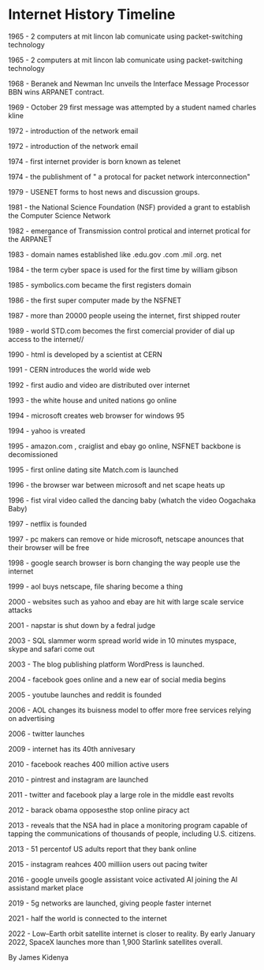 <!DOCTYPE html>
<html lang="en">
<head>
  <h1>Internet History Timeline</h1> 

</head>
<body>
    <p>1965 -	2 computers at mit lincon lab comunicate using packet-switching technology</p>
    <p>1965	- 2 computers at mit lincon lab comunicate using packet-switching technology</p>
    <p>1968 -	Beranek and Newman Inc unveils the Interface Message Processor BBN wins ARPANET contract.</p>
    <p>1969 - October 29	first message was attempted by a student named charles kline</p>
    <p>1972 -	introduction of the network email</p>
    <p>1972	- introduction of the network email</p>
    <p>1974 -	first internet provider is born known as telenet</p>
    <p>1974	- the publishment of " a protocal for packet network interconnection"</p>
    <p>1979 -	USENET forms to host news and discussion groups.</p>
    <p>1981	- the National Science Foundation (NSF) provided a grant to establish the Computer Science Network</p>
    <p>1982 -	emergance of Transmission control protical and internet protical for the ARPANET</p>
    <p>1983 -	domain names established like .edu.gov .com .mil .org. net</p>
    <p>1984 -	the term cyber space is used for the first time by william gibson</p>
    <p>1985 -	symbolics.com became the first registers domain</p>
    <p>1986	- the first super computer made by the NSFNET</p>
    <p>1987 - more than 20000 people useing the internet, first shipped router</p>
    <p>1989	- world STD.com becomes the first comercial provider  of dial up access to the internet//</p>
    <p>1990 -	html is developed by a scientist at CERN</p>
    <p>1991	- CERN introduces the world wide web</p>
    <p>1992 -	first audio and video are distributed over internet</p>
    <p>1993 -	the white house and united nations go online</p>
    <p>1994 -	microsoft creates web browser for windows 95</p>
    <p>1994	- yahoo is vreated</p>
    <p>1995 -	amazon.com , craiglist and ebay go online, NSFNET backbone is decomissioned</p>
    <p>1995 -	first online dating site Match.com is launched</p>
    <p>1996 -	the browser war between microsoft and net scape heats up</p>
    <p>1996 -	fist viral video called the dancing baby (whatch the video Oogachaka Baby)</p>
    <p>1997 -	netflix is founded</p>
    <p>1997 -	pc makers can remove or hide microsoft, netscape anounces that their browser will be free</p>
    <p>1998	- google search browser is born changing the way people use the internet</p>
    <p>1999 -	aol buys netscape, file sharing become a thing</p>
    <p>2000 -	websites such as yahoo and ebay are hit with large scale service attacks</p>
    <p>2001 -	napstar is shut down by a fedral judge</p>
    <p>2003 -	SQL slammer worm spread world wide in 10 minutes myspace, skype and safari come out</p>
    <p>2003 -	The blog publishing platform WordPress is launched.</p>
    <p>2004 -	facebook goes online and a new ear of social media begins</p>
    <p>2005	- youtube launches and reddit is founded</p>
    <p>2006 -	AOL changes its buisness model to offer more free services relying on advertising</p>
    <p>2006 -	twitter launches </p>
    <p>2009 -	internet has its 40th annivesary</p>
    <p>2010 -	facebook reaches 400 million active users</p>
    <p>2010 -	pintrest and instagram are launched</p>
    <p>2011 -	twitter and facebook play a  large role in the middle east revolts</p>
    <p>2012	- barack obama opposesthe stop online piracy act</p>
    <p>2013 -	reveals that the NSA had in place a monitoring program capable of tapping the communications of thousands of people, including U.S. citizens.</p> 
    <p>2013 -	51 percentof US adults report that they bank online </p>
    <p>2015 -	instagram reahces 400 milliion users out pacing twiter</p>
    <p>2016 -	google unveils google assistant voice activated AI  joining the AI assistand market place</p>
    <p>2019 -	5g networks are launched, giving people faster internet</p>
    <p>2021 -	half the world is connected to the internet</p>
    <p>2022 -	Low–Earth orbit satellite internet is closer to reality. By early January 2022, SpaceX launches more than 1,900 Starlink satellites overall.</p>

  <p>By James Kidenya</p>
</body>
</html>


